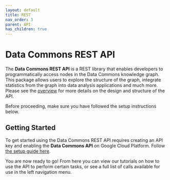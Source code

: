 ```yaml
---
layout: default
title: REST
nav_order: 3
parent: API
has_children: true
---
```

# Data Commons REST API

The **Data Commons REST API** is a REST library that enables developers to
programmatically access nodes in the Data Commons knowledge graph. This package
allows users to explore the structure of the graph, integrate statistics from
the graph into data analysis applications and much more. Please see the
[overview](/api) for more details on the design and structure of the API.

Before proceeding, make sure you have followed the setup instructions below.

## Getting Started

To get started using the Data Commons REST API requires creating an API key and
enabling the **Data Commons API** on Google Cloud Platform.
Follow [the setup guide here](/api/setup.html).

You are now ready to go! From here you can view our tutorials on how to use the
API to perform certain tasks, or see a full list of calls available for use
in the left navigation menu.
